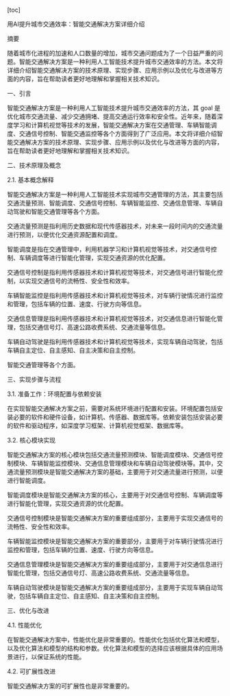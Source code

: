 
[toc]                    
                
                
用AI提升城市交通效率：智能交通解决方案详细介绍

摘要

随着城市化进程的加速和人口数量的增加，城市交通问题成为了一个日益严重的问题。智能交通解决方案是一种利用人工智能技术提升城市交通效率的方法。本文将详细介绍智能交通解决方案的技术原理、实现步骤、应用示例以及优化与改进等方面的内容，旨在帮助读者更好地理解和掌握相关技术知识。

一、引言

智能交通解决方案是一种利用人工智能技术提升城市交通效率的方法，其 goal 是优化城市交通流量、减少交通拥堵、提高交通运行效率和安全性。近年来，随着深度学习和计算机视觉等技术的发展，智能交通解决方案在交通管理、车辆智能调度、交通信号控制、智能交通监控等各个方面得到了广泛应用。本文将详细介绍智能交通解决方案的技术原理、实现步骤、应用示例以及优化与改进等方面的内容，旨在帮助读者更好地理解和掌握相关技术知识。

二、技术原理及概念

2.1. 基本概念解释

智能交通解决方案是一种利用人工智能技术实现城市交通管理的方法，其主要包括交通流量预测、智能调度、交通信号控制、车辆智能监控、交通信息管理、车辆自动驾驶和智能交通管理等各个方面。

交通流量预测是指利用历史数据和现代传感器技术，对未来一段时间内的交通流量进行预测，以便优化交通资源配置和调度。

智能调度是指在交通管理中，利用机器学习和计算机视觉等技术，对交通信号控制、车辆调度等进行智能化管理，实现交通资源的优化配置。

交通信号控制是指利用传感器技术和计算机视觉等技术，对交通信号进行智能化控制，以实现交通信号的流畅性、安全性和效率。

车辆智能监控是指利用传感器技术和计算机视觉等技术，对车辆行驶情况进行监控和管理，包括车辆的位置、速度、行驶方向等信息。

交通信息管理是指利用传感器技术和计算机视觉等技术，对交通信息进行智能化管理，包括交通信号灯、高速公路收费系统、交通流量等信息。

车辆自动驾驶是指利用传感器技术和计算机视觉等技术，实现车辆自动驾驶，包括车辆自主定位、自主感知、自主决策和自主控制。

智能交通管理等各个方面。

三、实现步骤与流程

3.1. 准备工作：环境配置与依赖安装

在实现智能交通解决方案之前，需要对系统环境进行配置和安装。环境配置包括安装必要的软件和硬件设备，如计算机、传感器、数据库等。依赖安装包括安装必要的软件和驱动程序，如深度学习框架、计算机视觉框架、数据库等。

3.2. 核心模块实现

智能交通解决方案的核心模块包括交通流量预测模块、智能调度模块、交通信号控制模块、车辆智能监控模块、交通信息管理模块和车辆自动驾驶模块等。其中，交通流量预测模块是智能交通解决方案的基础，主要用于对交通流量进行预测，以便进行智能调度。

智能调度模块是智能交通解决方案的核心，主要用于对交通信号控制、车辆调度等进行智能化管理，实现交通资源的优化配置。

交通信号控制模块是智能交通解决方案的重要组成部分，主要用于实现交通信号的流畅性、安全性和效率。

车辆智能监控模块是智能交通解决方案的重要部分，主要用于对车辆行驶情况进行监控和管理，包括车辆的位置、速度、行驶方向等信息。

交通信息管理模块是智能交通解决方案的重要组成部分，主要用于对交通信息进行智能化管理，包括交通信号灯、高速公路收费系统、交通流量等信息。

车辆自动驾驶模块是智能交通解决方案的重要组成部分，主要用于实现车辆自动驾驶，包括车辆自主定位、自主感知、自主决策和自主控制。

三、优化与改进

4.1. 性能优化

在智能交通解决方案中，性能优化是非常重要的。性能优化包括优化算法和模型，以及优化算法和模型的结构和参数。优化算法和模型的选择应该根据具体的应用场景进行，以保证系统的性能。

4.2. 可扩展性改进

智能交通解决方案的可扩展性也是非常重要的。


